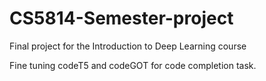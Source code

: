 # CS5814-Semester-project
Final project for the Introduction to Deep Learning course

Fine tuning codeT5 and codeGOT for code completion task.
